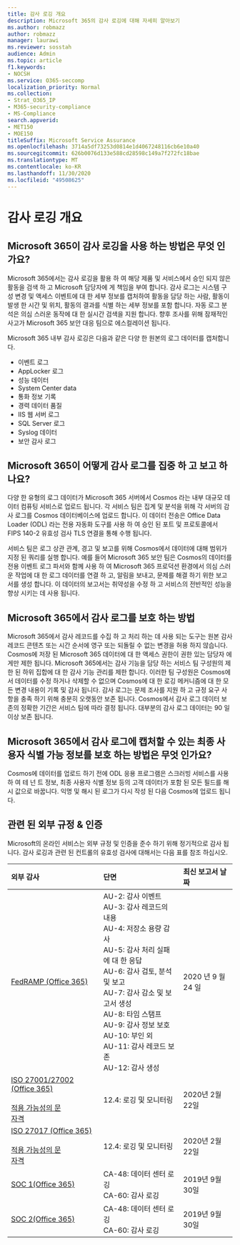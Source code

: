 ```yaml
---
title: 감사 로깅 개요
description: Microsoft 365의 감사 로깅에 대해 자세히 알아보기
ms.author: robmazz
author: robmazz
manager: laurawi
ms.reviewer: sosstah
audience: Admin
ms.topic: article
f1.keywords:
- NOCSH
ms.service: O365-seccomp
localization_priority: Normal
ms.collection:
- Strat_O365_IP
- M365-security-compliance
- MS-Compliance
search.appverid:
- MET150
- MOE150
titleSuffix: Microsoft Service Assurance
ms.openlocfilehash: 3714a5df73253d0814e1d4067248116cb6e10a40
ms.sourcegitcommit: 626b0076d133e588cd28598c149a7f272fc18bae
ms.translationtype: MT
ms.contentlocale: ko-KR
ms.lasthandoff: 11/30/2020
ms.locfileid: "49508625"
---
```

# <a name="audit-logging-overview"></a>감사 로깅 개요

## <a name="how-does-microsoft-365-employ-audit-logging"></a>Microsoft 365이 감사 로깅을 사용 하는 방법은 무엇 인가요?

Microsoft 365에서는 감사 로깅을 활용 하 여 해당 제품 및 서비스에서 승인 되지 않은 활동을 검색 하 고 Microsoft 담당자에 게 책임을 부여 합니다. 감사 로그는 시스템 구성 변경 및 액세스 이벤트에 대 한 세부 정보를 캡처하여 활동을 담당 하는 사람, 활동이 발생 한 시간 및 위치, 활동의 결과를 식별 하는 세부 정보를 포함 합니다. 자동 로그 분석은 의심 스러운 동작에 대 한 실시간 검색을 지원 합니다. 향후 조사를 위해 잠재적인 사고가 Microsoft 365 보안 대응 팀으로 에스컬레이션 됩니다.

Microsoft 365 내부 감사 로깅은 다음과 같은 다양 한 원본의 로그 데이터를 캡처합니다.

- 이벤트 로그
- AppLocker 로그
- 성능 데이터
- System Center data
- 통화 정보 기록
- 경력 데이터 품질
- IIS 웹 서버 로그
- SQL Server 로그
- Syslog 데이터
- 보안 감사 로그

## <a name="how-does-microsoft-365-centralize-and-report-on-audit-logs"></a>Microsoft 365이 어떻게 감사 로그를 집중 하 고 보고 하나요?

다양 한 유형의 로그 데이터가 Microsoft 365 서버에서 Cosmos 라는 내부 대규모 데이터 컴퓨팅 서비스로 업로드 됩니다. 각 서비스 팀은 집계 및 분석을 위해 각 서버의 감사 로그를 Cosmos 데이터베이스에 업로드 합니다. 이 데이터 전송은 Office Data Loader (ODL) 라는 전용 자동화 도구를 사용 하 여 승인 된 포트 및 프로토콜에서 FIPS 140-2 유효성 검사 TLS 연결을 통해 수행 됩니다.

서비스 팀은 로그 상관 관계, 경고 및 보고를 위해 Cosmos에서 데이터에 대해 범위가 지정 된 쿼리를 실행 합니다. 예를 들어 Microsoft 365 보안 팀은 Cosmos의 데이터를 전용 이벤트 로그 파서와 함께 사용 하 여 Microsoft 365 프로덕션 환경에서 의심 스러운 작업에 대 한 로그 데이터를 연결 하 고, 알림을 보내고, 문제를 해결 하기 위한 보고서를 생성 합니다. 이 데이터의 보고서는 취약성을 수정 하 고 서비스의 전반적인 성능을 향상 시키는 데 사용 됩니다.

## <a name="how-does-microsoft-365-protect-audit-logs"></a>Microsoft 365에서 감사 로그를 보호 하는 방법

Microsoft 365에서 감사 레코드를 수집 하 고 처리 하는 데 사용 되는 도구는 원본 감사 레코드 콘텐츠 또는 시간 순서에 영구 또는 되돌릴 수 없는 변경을 허용 하지 않습니다. Cosmos에 저장 된 Microsoft 365 데이터에 대 한 액세스 권한이 권한 있는 담당자 에게만 제한 됩니다. Microsoft 365에서는 감사 기능을 담당 하는 서비스 팀 구성원의 제한 된 하위 집합에 대 한 감사 기능 관리를 제한 합니다. 이러한 팀 구성원은 Cosmos에서 데이터를 수정 하거나 삭제할 수 없으며 Cosmos에 대 한 로깅 메커니즘에 대 한 모든 변경 내용이 기록 및 감사 됩니다. 감사 로그는 문제 조사를 지원 하 고 규정 요구 사항을 충족 하기 위해 충분히 오랫동안 보존 됩니다. Cosmos에서 감사 로그 데이터 보존의 정확한 기간은 서비스 팀에 따라 결정 됩니다. 대부분의 감사 로그 데이터는 90 일 이상 보존 됩니다.

## <a name="how-does-microsoft-365-protect-end-user-identifiable-information-that-may-be-captured-in-audit-logs"></a>Microsoft 365에서 감사 로그에 캡처할 수 있는 최종 사용자 식별 가능 정보를 보호 하는 방법은 무엇 인가요?

Cosmos에 데이터를 업로드 하기 전에 ODL 응용 프로그램은 스크러빙 서비스를 사용 하 여 테 넌 트 정보, 최종 사용자 식별 정보 등의 고객 데이터가 포함 된 모든 필드를 해시 값으로 바꿉니다. 익명 및 해시 된 로그가 다시 작성 된 다음 Cosmos에 업로드 됩니다.

## <a name="related-external-regulations--certifications"></a>관련 된 외부 규정 & 인증

Microsoft의 온라인 서비스는 외부 규정 및 인증을 준수 하기 위해 정기적으로 감사 됩니다. 감사 로깅과 관련 된 컨트롤의 유효성 검사에 대해서는 다음 표를 참조 하십시오.

| **외부 감사** | **단면** | **최신 보고서 날짜** |
|:--------------------|:------------|:-----------------------|
| [FedRAMP (Office 365)](https://compliance.microsoft.com/compliancemanager) | AU-2: 감사 이벤트 <br> AU-3: 감사 레코드의 내용 <br> AU-4: 저장소 용량 감사 <br> AU-5: 감사 처리 실패에 대 한 응답 <br> AU-6: 감사 검토, 분석 및 보고 <br> AU-7: 감사 감소 및 보고서 생성 <br> AU-8: 타임 스탬프 <br> AU-9: 감사 정보 보호  <br> AU-10: 부인 외 <br> AU-11: 감사 레코드 보존 <br> AU-12: 감사 생성  | 2020 년 9 월 24 일 | 
| [ISO 27001/27002 (Office 365)](https://servicetrust.microsoft.com/ViewPage/MSComplianceGuideV3?command=Download&downloadType=Document&downloadId=d7864d4f-e053-4cc4-a964-fa526d07c3be&tab=7027ead0-3d6b-11e9-b9e1-290b1eb4cdeb&docTab=7027ead0-3d6b-11e9-b9e1-290b1eb4cdeb_ISO_Reports) <br><br> [적용 가능성의 문](https://servicetrust.microsoft.com/ViewPage/MSComplianceGuide?command=Download&downloadType=Document&downloadId=8ee1e46b-2ada-4e7b-bb7d-4c55a8cb6fcd&docTab=4ce99610-c9c0-11e7-8c2c-f908a777fa4d_ISO_Reports) <br> [자격](https://servicetrust.microsoft.com/ViewPage/MSComplianceGuideV3?command=Download&downloadType=Document&downloadId=1e84a14a-2468-45ac-9412-5e53250d57ec&tab=7027ead0-3d6b-11e9-b9e1-290b1eb4cdeb&docTab=7027ead0-3d6b-11e9-b9e1-290b1eb4cdeb_ISO_Reports) | 12.4: 로깅 및 모니터링 | 2020년 2월 22일 |
| [ISO 27017 (Office 365)](https://servicetrust.microsoft.com/ViewPage/MSComplianceGuideV3?command=Download&downloadType=Document&downloadId=d7864d4f-e053-4cc4-a964-fa526d07c3be&tab=7027ead0-3d6b-11e9-b9e1-290b1eb4cdeb&docTab=7027ead0-3d6b-11e9-b9e1-290b1eb4cdeb_ISO_Reports) <br><br> [적용 가능성의 문](https://servicetrust.microsoft.com/ViewPage/MSComplianceGuide?command=Download&downloadType=Document&downloadId=8ee1e46b-2ada-4e7b-bb7d-4c55a8cb6fcd&docTab=4ce99610-c9c0-11e7-8c2c-f908a777fa4d_ISO_Reports) <br> [자격](https://servicetrust.microsoft.com/ViewPage/MSComplianceGuideV3?command=Download&downloadType=Document&downloadId=70de0999-5451-43a3-9ef4-761e8fbfb1a3&tab=7027ead0-3d6b-11e9-b9e1-290b1eb4cdeb&docTab=7027ead0-3d6b-11e9-b9e1-290b1eb4cdeb_ISO_Reports) | 12.4: 로깅 및 모니터링 | 2020년 2월 22일 |
| [SOC 1(Office 365)](https://servicetrust.microsoft.com/ViewPage/MSComplianceGuideV3?command=Download&downloadType=Document&downloadId=b07c0f7b-6bd5-4544-8255-7a5f14bf914a&tab=7027ead0-3d6b-11e9-b9e1-290b1eb4cdeb&docTab=7027ead0-3d6b-11e9-b9e1-290b1eb4cdeb_SOC_/_SSAE_16_Reports) | CA-48: 데이터 센터 로깅 <br> CA-60: 감사 로깅 | 2019년 9월 30일 |
| [SOC 2(Office 365)](https://servicetrust.microsoft.com/ViewPage/MSComplianceGuideV3?command=Download&downloadType=Document&downloadId=fa062990-e758-4ddc-ace3-7fb21a301d09&tab=7027ead0-3d6b-11e9-b9e1-290b1eb4cdeb&docTab=7027ead0-3d6b-11e9-b9e1-290b1eb4cdeb_SOC_/_SSAE_16_Rep-11e9-b9e1-290b1eb4cdeb_SOC_/_SSAE_16_Reports) | CA-48: 데이터 센터 로깅 <br> CA-60: 감사 로깅 | 2019년 9월 30일 |